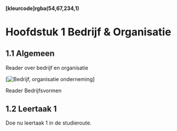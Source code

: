 #### [kleurcode]rgba(54,67,234,1)

#  Hoofdstuk 1 Bedrijf & Organisatie

## 1.1 Algemeen

Reader over bedrijf en organisatie

[![Bedrijf, organisatie onderneming](http://img.youtube.com/vi/33fjBhQHcn4/0.jpg)]

Reader Bedrijfsvormen


## 1.2 Leertaak 1

Doe nu leertaak 1 in de studieroute.
